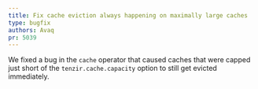 ```yaml
---
title: Fix cache eviction always happening on maximally large caches
type: bugfix
authors: Avaq
pr: 5039
---
```


We fixed a bug in the `cache` operator that caused caches that were capped just
short of the `tenzir.cache.capacity` option to still get evicted immediately.
